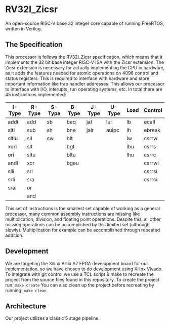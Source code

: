 # RV32I_Zicsr
An open-source RISC-V base 32 integer core capable of running FreeRTOS, written in Verilog.

## The Specification
This processor is follows the RV32I_Zicsr specification, which means that it implements the 32 bit base integer RISC-V ISA with the Zicsr extension. The Zicsr extension is necessary for actually implementing the CPU in hardware, as it adds the features needed for atomic operations on 4096 control and status registers. This is required to interface with hardware and store important information like trap handler addresses. This allows our processor to interface with I/O, interupts, run operating systems, etc. In total there are 45 instructions implemented:

| I-Type  | R-Type  | S-Type  | B-Type  | J-Type  | U-Type  | Load  |  Control |
|---|---|---|---|---|---|---|---|
| addi  | add  | sb  | beq  | jal  | lui  | lb  | ecall  |
| slti  | sub  | sh  | bne  | jalr  | auipc  | lh  | ebreak  |
| sltiu  | sll  | sw  | blt  |   |   | lw  | csrrw  |
| xori  | slt  |   | bgt  |   |   | lbu  | csrrs  |
| ori  | sltu  |   | bltu  |   |   | lhu  | csrrc  |
| andi  | xor  |   | bgeu  |   |   |   | csrrwi  |
| slli  | srl  |   |   |   |   |   | csrrsi  |
| srli  | sra  |   |   |   |   |   | csrrci  |
| srai  | or  |   |   |   |   |   |   |
|   | and  |   |   |   |   |   |   |

This set of instructions is the smallest set capable of working as a general processor, many common assembly instructions are missing like multiplication, division, and floating point operations. Despite this, all other missing operations can be accomplished by this limited set (although slowly). Multiplication for example can be accomplished through repeated addition.

## Development
We are targeting the Xilinx Artix A7 FPGA development board for our implementation, so we have chosen to do development using Xilinx Vivado. To integrate with git control we use a TCL script & make to recreate the project from the source files found in this repository. To create the project run:
`make create`
You can also clean up the project before recreating by running:
`make clean`

## Architecture
Our project utilizes a classic 5 stage pipeline.
